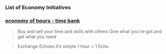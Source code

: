 ### List of Economy Initiatives

### [economy of hours - time bank](economyofhours.com)

>Buy and sell your time and skills with others
Give what you’ve got and get what you need

> Exchange Echoes
It’s simple
1 hour = 1 Echo